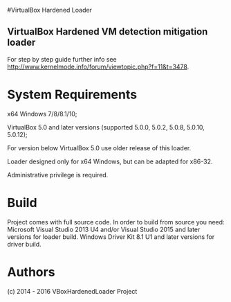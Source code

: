 
#VirtualBox Hardened Loader
## VirtualBox Hardened VM detection mitigation loader

For step by step guide further info see
http://www.kernelmode.info/forum/viewtopic.php?f=11&t=3478.

# System Requirements

x64 Windows 7/8/8.1/10;

VirtualBox 5.0 and later versions (supported 5.0.0, 5.0.2, 5.0.8, 5.0.10, 5.0.12);

For version below VirtualBox 5.0 use older release of this loader.

Loader designed only for x64 Windows, but can be adapted for x86-32.

Administrative privilege is required.

# Build 

Project comes with full source code.
In order to build from source you need:
Microsoft Visual Studio 2013 U4 and/or Visual Studio 2015 and later versions for loader build.
Windows Driver Kit 8.1 U1 and later versions for driver build.
 

# Authors

(c) 2014 - 2016 VBoxHardenedLoader Project
